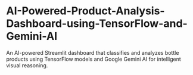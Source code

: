# AI-Powered-Product-Analysis-Dashboard-using-TensorFlow-and-Gemini-AI
An AI-powered Streamlit dashboard that classifies and analyzes bottle products using TensorFlow models and Google Gemini AI for intelligent visual reasoning.
